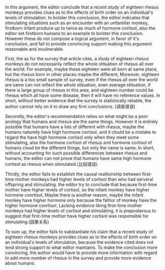 In this argument, the editor conclude that a recent study of eighteen rhesus monkeys provides clues as to the effects of birth order on an individual's levels of stimulation. to bolster this conclusion, the editor indicates that stimulating situations such as an encounter with an unfamiliar monkey, firstborn infant produce up to twice as much of hormone cortisol, also the editor set firstborn humans to an example to bolster this conclusion. However these do not compose a logical argument, in favor of it's conclusion, and fail to provide convincing support making this argument reasonable and invulnerable.

First, the as for the survey that article cites, a study of eighteen rhesus monkeys do not necessarily reflect the whole stituation of rhesus all over the world. For example, maybe these eighteen were all born at same place, but the rhesus born in other places maybe the different, Moreover, eighteen rhesus is a too small sample of survey, even if the rhesus all over the world are same can not reflect the whole stituation, even average stituation, if there is large group of rhesus in this area, and eighteen number could be rhesus which all have some disease, then it will have no reference values. In short, without better evidence that the survey is statistically reliable, the author cannot rely on it to draw any firm conclusions. (调查错误)

Secondly, the editor's recommendation relies on what might be a poor anology that humans and rhesus are the same things. However it is entirely possible that humans have a lots of different with rhesus, maybe the humans naturelly have high hormone cortisol, and it clould be a mistake to regard the have high hormone cortisol only when they meet some stimulating, also the hormone cortisol of rhesus and hormone cortisol of humans cloud be the different things, but only the name is same. In short, without accounting for such possible differences between rhesus and humans, the editor can not prove that humans have same high hormone cortisol as rhesus when stimulated.(比较错误)

Thirdly, the editor fails to establish the causal realtionship between first-time mother monkeys had higher levels of cortisol than who had serveral offspring and stimulating. the editor try to conclude that because first-time mother have higher levels of cortisol, so the infant monkey have higher hormone conrtisol, Maybe there is another reason, maybe the infant monkey have higher hormone only because the fathor of monkey have the higher hormone conrtisol. Lacking evidence
liking first-time mother monkeys had higher levels of cortisol and stimulating, it is preposterous to suggest that first-time mother have higher cortisol was responsible for stimulating.(因果关系)

To sum up, the editor fails to substantiate his claim that a recent study of eighteen rhesus monkeys provides clues as to the effects of birth order on an individual's levels of stimulation, because the evidence cited does not lend strong support to what editor maintains. To make the conclusion more convincing, the author would have to provide more information with regard to add more number of rhesus in the survey and provide more evidence about humans.
